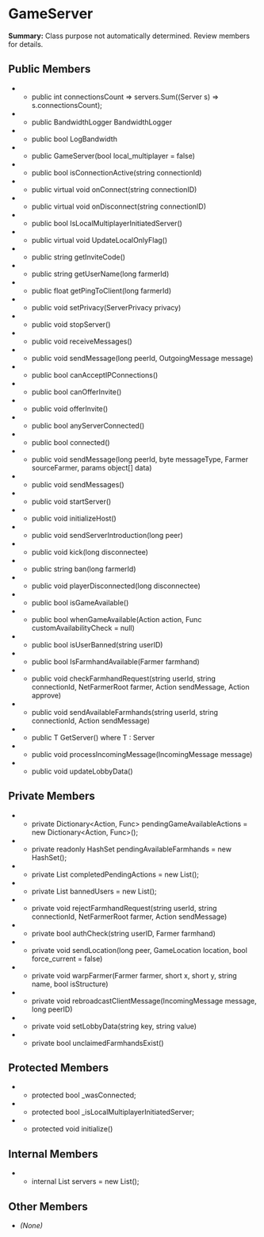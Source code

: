 # GameServer

**Summary:** Class purpose not automatically determined. Review members for details.

## Public Members
- - public int connectionsCount => servers.Sum((Server s) => s.connectionsCount);
- - public BandwidthLogger BandwidthLogger
- - public bool LogBandwidth
- - public GameServer(bool local_multiplayer = false)
- - public bool isConnectionActive(string connectionId)
- - public virtual void onConnect(string connectionID)
- - public virtual void onDisconnect(string connectionID)
- - public bool IsLocalMultiplayerInitiatedServer()
- - public virtual void UpdateLocalOnlyFlag()
- - public string getInviteCode()
- - public string getUserName(long farmerId)
- - public float getPingToClient(long farmerId)
- - public void setPrivacy(ServerPrivacy privacy)
- - public void stopServer()
- - public void receiveMessages()
- - public void sendMessage(long peerId, OutgoingMessage message)
- - public bool canAcceptIPConnections()
- - public bool canOfferInvite()
- - public void offerInvite()
- - public bool anyServerConnected()
- - public bool connected()
- - public void sendMessage(long peerId, byte messageType, Farmer sourceFarmer, params object[] data)
- - public void sendMessages()
- - public void startServer()
- - public void initializeHost()
- - public void sendServerIntroduction(long peer)
- - public void kick(long disconnectee)
- - public string ban(long farmerId)
- - public void playerDisconnected(long disconnectee)
- - public bool isGameAvailable()
- - public bool whenGameAvailable(Action action, Func<bool> customAvailabilityCheck = null)
- - public bool isUserBanned(string userID)
- - public bool IsFarmhandAvailable(Farmer farmhand)
- - public void checkFarmhandRequest(string userId, string connectionId, NetFarmerRoot farmer, Action<OutgoingMessage> sendMessage, Action approve)
- - public void sendAvailableFarmhands(string userId, string connectionId, Action<OutgoingMessage> sendMessage)
- - public T GetServer<T>() where T : Server
- - public void processIncomingMessage(IncomingMessage message)
- - public void updateLobbyData()

## Private Members
- - private Dictionary<Action, Func<bool>> pendingGameAvailableActions = new Dictionary<Action, Func<bool>>();
- - private readonly HashSet<string> pendingAvailableFarmhands = new HashSet<string>();
- - private List<Action> completedPendingActions = new List<Action>();
- - private List<string> bannedUsers = new List<string>();
- - private void rejectFarmhandRequest(string userId, string connectionId, NetFarmerRoot farmer, Action<OutgoingMessage> sendMessage)
- - private bool authCheck(string userID, Farmer farmhand)
- - private void sendLocation(long peer, GameLocation location, bool force_current = false)
- - private void warpFarmer(Farmer farmer, short x, short y, string name, bool isStructure)
- - private void rebroadcastClientMessage(IncomingMessage message, long peerID)
- - private void setLobbyData(string key, string value)
- - private bool unclaimedFarmhandsExist()

## Protected Members
- - protected bool _wasConnected;
- - protected bool _isLocalMultiplayerInitiatedServer;
- - protected void initialize()

## Internal Members
- - internal List<Server> servers = new List<Server>();

## Other Members
- *(None)*
